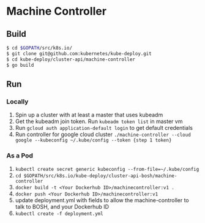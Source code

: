 # Machine Controller
## Build

```bash
$ cd $GOPATH/src/k8s.io/
$ git clone git@github.com:kubernetes/kube-deploy.git
$ cd kube-deploy/cluster-api/machine-controller
$ go build
```

## Run
### Locally
1) Spin up a cluster with at least a master that uses kubeadm
2) Get the kubeadm join token. Run `kubeadm token list` in master vm
3) Run `gcloud auth application-default login` to get default credentials
4) Run controller for google cloud cluster `./machine-controller --cloud google --kubeconfig ~/.kube/config --token {step 1 token}`

### As a Pod
1. `kubectl create secret generic kubeconfig --from-file=~/.kube/config`
1. `cd $GOPATH/src/k8s.io/kube-deploy/cluster-api-bosh/machine-controller`
1. `docker build -t <Your Dockerhub ID>/machinecontroller:v1 .`
1. `docker push <Your Dockerhub ID>/machinecontroller:v1`
1. update deployment.yml with fields to allow the machine-controller to talk to BOSH, and your Dockerhub ID
1. `kubectl create -f deployment.yml`
